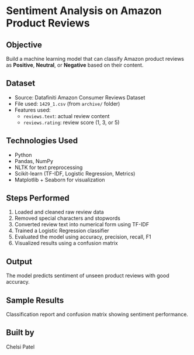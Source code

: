 # Sentiment Analysis on Amazon Product Reviews

## Objective
Build a machine learning model that can classify Amazon product reviews as **Positive**, **Neutral**, or **Negative** based on their content.

## Dataset
- Source: Datafiniti Amazon Consumer Reviews Dataset
- File used: `1429_1.csv` (from `archive/` folder)
- Features used:
  - `reviews.text`: actual review content
  - `reviews.rating`: review score (1, 3, or 5)

## Technologies Used
- Python
- Pandas, NumPy
- NLTK for text preprocessing
- Scikit-learn (TF-IDF, Logistic Regression, Metrics)
- Matplotlib + Seaborn for visualization

##  Steps Performed
1. Loaded and cleaned raw review data
2. Removed special characters and stopwords
3. Converted review text into numerical form using TF-IDF
4. Trained a Logistic Regression classifier
5. Evaluated the model using accuracy, precision, recall, F1
6. Visualized results using a confusion matrix

## Output
The model predicts sentiment of unseen product reviews with good accuracy.

## Sample Results
Classification report and confusion matrix showing sentiment performance.

## Built by
Chelsi Patel

